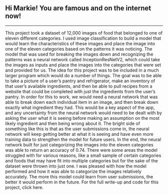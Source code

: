 ## Hi Markie! You are famous and on the internet now!
---
  This project took a dataset of 12,000 images of food that belonged to one of eleven different categories. I used image classification to build a model that would learn the characteristics of these images and place the image into one of the eleven categories based on the patterns it was noticing. The model that was used for breaking the images down and recognizing the patterns was a neural network called InceptionResNetV2, which could take the images as inputs and place the images into the categories that were set and provided for us. 
  The idea for this project was to be included in a much larger program which would do a number of things. The goal was to be able to take a picture of a user’s pantry and refrigerator, make an inventory of that user’s available ingredients, and then be able to pull recipes from a website that could be completed with just the ingredients from the user’s pantry. In order for this to work, we would need a neural network that was able to break down each individual item in an image, and then break down exactly what ingredient they had. This would be a key aspect of the app, and any uncertainty from the neural network would need to be dealt with by asking the user what it is seeing before making an assumption on the most likely ingredient and then being wrong about it. The bright side of something like this is that as the user submissions come in, the neural network will keep getting better at what it is seeing and have even more training data to strengthen the model for future users. 
  In the end, the neural network built for just categorizing the images into the eleven categories was able to return an accuracy of 0.74. There were some areas the model struggled with for various reasons, like a small sample of certain categories and foods that may have fit into multiple categories but for the sake of the dataset were thrown into just one. I was pleased with how the model performed and how it was able to categorize the images relatively accurately. The more this model could learn from user submissions, the better it would perform in the future. 
  For the full write-up and code for this project, click here.
